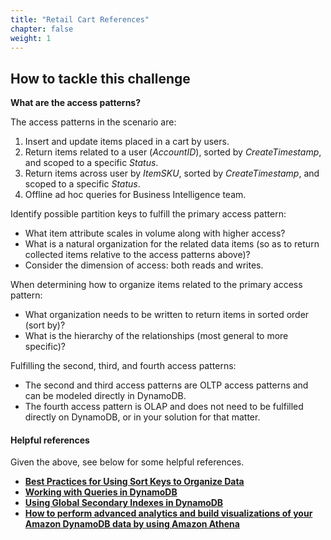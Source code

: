 ```yaml
---
title: "Retail Cart References"
chapter: false
weight: 1
---
```



## How to tackle this challenge

**What are the access patterns?**

The access patterns in the scenario are:

1. Insert and update items placed in a cart by users.
2. Return items related to a user (*AccountID*), sorted by *CreateTimestamp*, and scoped to a specific *Status*.
3. Return items across user by *ItemSKU*, sorted by *CreateTimestamp*, and scoped to a specific *Status*.
4. Offline ad hoc queries for Business Intelligence team.

Identify possible partition keys to fulfill the primary access pattern:

- What item attribute scales in volume along with higher access?
- What is a natural organization for the related data items (so as to return collected items relative to the access patterns above)?
- Consider the dimension of access: both reads and writes.

When determining how to organize items related to the primary access pattern:

- What organization needs to be written to return items in sorted order (sort by)?
- What is the hierarchy of the relationships (most general to more specific)?

Fulfilling the second, third, and fourth access patterns:

- The second and third access patterns are OLTP access patterns and can be modeled directly in DynamoDB.
- The fourth access pattern is OLAP and does not need to be fulfilled directly on DynamoDB, or in your solution for that matter.

#### Helpful references

Given the above, see below for some helpful references.
- **[Best Practices for Using Sort Keys to Organize Data](https://docs.aws.amazon.com/amazondynamodb/latest/developerguide/bp-sort-keys.html)**
- **[Working with Queries in DynamoDB](https://docs.aws.amazon.com/amazondynamodb/latest/developerguide/Query.html)**
- **[Using Global Secondary Indexes in DynamoDB](https://docs.aws.amazon.com/amazondynamodb/latest/developerguide/GSI.html)**
- **[How to perform advanced analytics and build visualizations of your Amazon DynamoDB data by using Amazon Athena](https://aws.amazon.com/blogs/database/how-to-perform-advanced-analytics-and-build-visualizations-of-your-amazon-dynamodb-data-by-using-amazon-athena/)**
